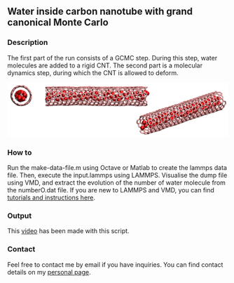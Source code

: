 ## Water inside carbon nanotube with grand canonical Monte Carlo

### Description

The first part of the run consists of a GCMC step. During this step, water molecules are added to a rigid CNT. The second part is a molecular dynamics step, during which the CNT is allowed to deform. 

![water in CNT](./water-in-cnt.png)

### How to

Run the make-data-file.m using Octave or Matlab to create the lammps data file. Then, execute the input.lammps using LAMMPS. Visualise the dump file using VMD, and extract the evolution of the number of water molecule from the numberO.dat file. If you are new to LAMMPS and VMD, you can find [tutorials and instructions here](https://lammpstutorials.github.io/).

### Output

This [video](https://www.youtube.com/watch?v=fIAmqMLPaZw) has been made with this script.

### Contact

Feel free to contact me by email if you have inquiries. You can find contact details on my [personal page](https://simongravelle.github.io/).
